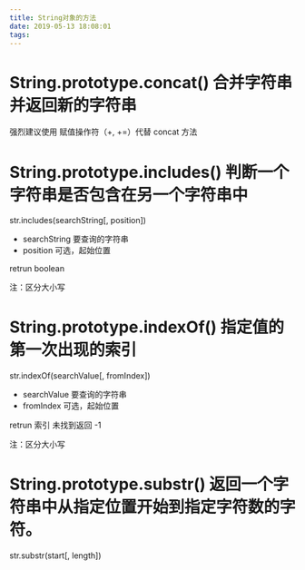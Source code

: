 ```yaml
---
title: String对象的方法
date: 2019-05-13 18:08:01
tags:
---
```

<!-- more -->

# String.prototype​.concat() 合并字符串并返回新的字符串

强烈建议使用 赋值操作符（+, +=）代替 concat 方法

# String.prototype​.includes() 判断一个字符串是否包含在另一个字符串中

str.includes(searchString[, position])

* searchString 要查询的字符串
* position 可选，起始位置

retrun  boolean

注：区分大小写

# String.prototype​.indexOf() 指定值的第一次出现的索引

str.indexOf(searchValue[, fromIndex])

* searchValue 要查询的字符串
* fromIndex 可选，起始位置

retrun  索引 未找到返回 -1

注：区分大小写

# String.prototype​.substr() 返回一个字符串中从指定位置开始到指定字符数的字符。

str.substr(start[, length])

